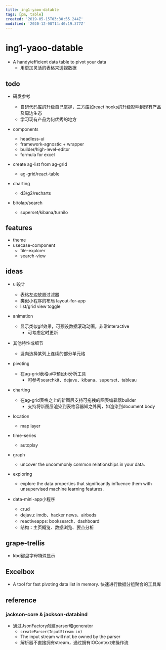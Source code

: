 ```yaml
---
title: ing1-yaoo-datable
tags: [pm, table]
created: '2019-05-15T03:30:55.244Z'
modified: '2020-12-08T14:40:19.377Z'
---
```


# ing1-yaoo-datable

- A handy/efficient data table to pivot your data
  - 用更加灵活的表格来透视数据

## todo

- 研发参考
  - 自研代码库的升级自己掌握，三方库如react hooks的升级影响到现有产品及周边生态
  - 学习现有产品为何优秀的地方

- components
  - headless-ui
  - framework-agnostic + wrapper
  - builder/high-level-editor
  - formula for excel

- create ag-list from ag-grid
  - ag-grid/react-table
- charting
  - d3/g2/recharts
- bi/olap/search
  - superset/kibana/turnilo

## features

- theme
- usecase-component
  - file-explorer
  - search-view

## ideas

- ui设计
  - 表格左边放置过滤器
  - 类似小程序的布局 layout-for-app
  - list/grid view toggle 

- animation
  - 显示类似gif效果，可预设数据滚动动画，非常interactive
    - 可考虑定时更新
- 其他特性或细节
  - 竖向选择某列上连续的部分单元格

- pivoting
  - 在ag-grid表格ui中预设bi分析工具
    - 可参考searchkit、dejavu、kibana、superset、tableau
- charting
  - 在ag-grid表格之上的新图层支持可拖拽的图表编辑器builder
    - 支持将新图层渲染到表格容器知之外网，如渲染到document.body
- location
  - map layer
- time-series
  - autoplay
- graph
  - uncover the uncommonly common relationships in your data.
- exploring
  - explore the data properties that significantly influence them with unsupervised machine learning features.

- data-mini-app小程序
  - crud
  - dejavu: imdb、hacker news、airbeds
  - reactiveapps: booksearch、dashboard
  - 结构：主页概览、数据浏览、要点分析

## grape-trellis

- kbd键盘字母特殊显示

## Excelbox

- A tool for fast pivoting data list in memory. 快速进行数据分组聚合的工具库

## reference

### jackson-core & jackson-databind

- 通过JsonFactory创建parser和generator
  - `createParser(InputStream in)`
  - The input stream will not be owned by the parser
  - 解析器不直接拥有stream，通过拥有IOContext来操作流
